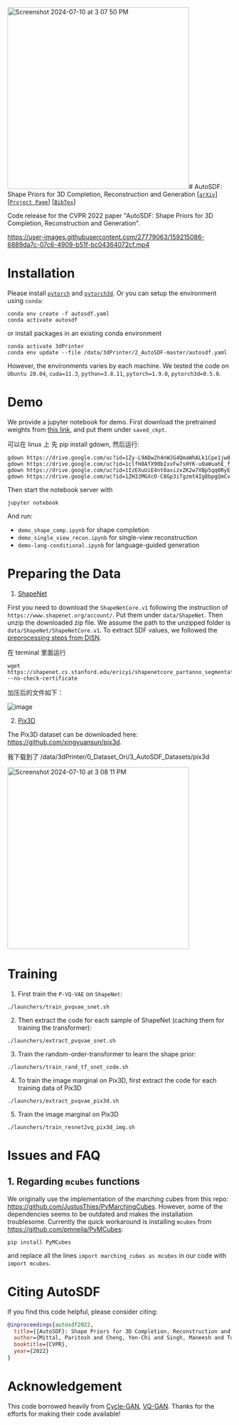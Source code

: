 <img width="408" alt="Screenshot 2024-07-10 at 3 07 50 PM" src="https://github.com/qingpowuwu/AutoSDF/assets/140480316/3d0df8fd-2600-4c84-91d4-0c08c7e2a702"># AutoSDF: Shape Priors for 3D Completion, Reconstruction and Generation
[[`arXiv`](https://arxiv.org/abs/2203.09516)]
[[`Project Page`](https://yccyenchicheng.github.io/AutoSDF/)]
[[`BibTex`](#citation)]

Code release for the CVPR 2022 paper "AutoSDF: Shape Priors for 3D Completion, Reconstruction and Generation".

https://user-images.githubusercontent.com/27779063/159215086-6889da7c-07c6-4909-b51f-bc04364072cf.mp4


# Installation
Please install [`pytorch`](https://pytorch.org/) and [`pytorch3d`](https://github.com/facebookresearch/pytorch3d). Or you can setup the environment using `conda`:

```
conda env create -f autosdf.yaml
conda activate autosdf
```
or
install packages in an existing conda environment
```
conda activate 3dPrinter
conda env update --file /data/3dPrinter/2_AutoSDF-master/autosdf.yaml
```


However, the environments varies by each machine. We tested the code on `Ubuntu 20.04`, `cuda=11.3`, `python=3.8.11`, `pytorch=1.9.0`, `pytorch3d=0.5.0`.

# Demo
We provide a jupyter notebook for demo. First download the pretrained weights from [this link](https://drive.google.com/drive/folders/1n8W_8CfQ7uZDYNrv487sd0oyhRoNLfGo?usp=sharing), and put them under `saved_ckpt`. 

可以在 linux 上 先 pip install gdown, 然后运行:
```
gdown https://drive.google.com/uc?id=1Zy-L9ADw2h4nWJG4QmaWhALk1Cpe1jw8
gdown https://drive.google.com/uc?id=1clfH8AfX90bIxxFw7sHYK-u0aWuahE_f
gdown https://drive.google.com/uc?id=1IzEXuUiE4nt8axizxZK2w7XBp5qq0RyE
gdown https://drive.google.com/uc?id=1ZH3JMGXcO-C8Gp3iTgzmt4Ig8bpgQmCv
```

Then start the notebook server with
```
jupyter notebook
```
And run:
- `demo_shape_comp.ipynb` for shape completion
- `demo_single_view_recon.ipynb` for single-view reconstruction
- `demo-lang-conditional.ipynb` for language-guided generation

# Preparing the Data
1. [ShapeNet](https://www.shapenet.org)

First you need to download the `ShapeNetCore.v1` following the instruction of `https://www.shapenet.org/account/`. Put them under `data/ShapeNet`. Then unzip the downloaded zip file. We assume the path to the unzipped folder is `data/ShapeNet/ShapeNetCore.v1`. To extract SDF values, we followed the [preprocessing steps from DISN](https://github.com/laughtervv/DISN/blob/master/preprocessing/create_point_sdf_grid.py).

在 terminal 里面运行

```
wget https://shapenet.cs.stanford.edu/ericyi/shapenetcore_partanno_segmentation_benchmark_v0.zip --no-check-certificate
```

加压后的文件如下：

![image](https://github.com/qingpowuwu/AutoSDF/assets/140480316/f41ea629-2c6e-4b3d-bea2-bcb0acdb8c43)


2. [Pix3D](https://github.com/xingyuansun/pix3d)

The Pix3D dataset can be downloaded here: https://github.com/xingyuansun/pix3d.

我下载到了 /data/3dPrinter/0_Dataset_Ori/3_AutoSDF_Datasets/pix3d

<img width="408" alt="Screenshot 2024-07-10 at 3 08 11 PM" src="https://github.com/qingpowuwu/AutoSDF/assets/140480316/50c904cd-bac6-4005-9b74-782560300338">


# Training
1. First train the `P-VQ-VAE` on `ShapeNet`:
```
./launchers/train_pvqvae_snet.sh
```

2. Then extract the code for each sample of ShapeNet (caching them for training the transformer):
```
./launchers/extract_pvqvae_snet.sh
```

3. Train the random-order-transformer to learn the shape prior:
```
./launchers/train_rand_tf_snet_code.sh
```

4. To train the image marginal on Pix3D, first extract the code for each training data of Pix3D
```
./launchers/extract_pvqvae_pix3d.sh
```

5. Train the image marginal on Pix3D
```
./launchers/train_resnet2vq_pix3d_img.sh
```

# Issues and FAQ

## 1. Regarding `mcubes` functions
We originally use the implementation of the marching cubes from this repo: https://github.com/JustusThies/PyMarchingCubes. However, some of the dependencies seems to be outdated and makes the installation troublesome. Currently the quick workaround is installing `mcubes` from https://github.com/pmneila/PyMCubes:
```
pip install PyMCubes
```
and replace all the lines `import marching_cubes as mcubes` in our code with `import mcubes`. 

# <a name="citation"></a>Citing AutoSDF

If you find this code helpful, please consider citing:

```BibTeX
@inproceedings{autosdf2022,
  title={{AutoSDF}: Shape Priors for 3D Completion, Reconstruction and Generation},
  author={Mittal, Paritosh and Cheng, Yen-Chi and Singh, Maneesh and Tulsiani, Shubham},
  booktitle={CVPR},
  year={2022}
}
```

# Acknowledgement
This code borrowed heavily from [Cycle-GAN](https://github.com/junyanz/pytorch-CycleGAN-and-pix2pix), [VQ-GAN](https://github.com/CompVis/taming-transformers). Thanks for the efforts for making their code available!
